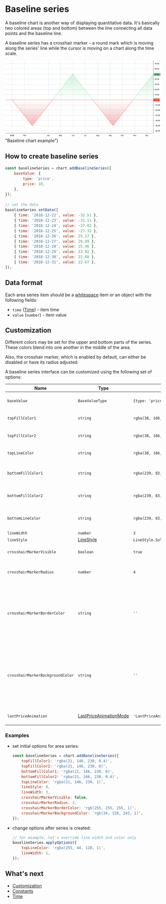 # Baseline series

A baseline chart is another way of displaying quantitative data. It's basically two colored areas (top and bottom) between the line connecting all data points and the baseline line.

A baseline series has a crosshair marker - a round mark which is moving along the series' line while the cursor is moving on a chart along the time scale.

![Baseline chart example](./assets/baseline-series.png)"Baseline chart example")

## How to create baseline series

```js
const baselineSeries = chart.addBaselineSeries({
    baseValue: {
        type: 'price',
        price: 10,
    },
});

// set the data
baselineSeries.setData([
    { time: '2018-12-22', value: -32.51 },
    { time: '2018-12-23', value: -31.11 },
    { time: '2018-12-24', value: -27.02 },
    { time: '2018-12-25', value: -27.32 },
    { time: '2018-12-26', value: 25.17 },
    { time: '2018-12-27', value: 28.89 },
    { time: '2018-12-28', value: 25.46 },
    { time: '2018-12-29', value: 23.92 },
    { time: '2018-12-30', value: 22.68 },
    { time: '2018-12-31', value: 22.67 },
]);
```

## Data format

Each area series item should be a [whitespace](./whitespace-data.md) item or an object with the following fields:

- `time` ([Time](./time.md)) - item time
- `value` (`number`) - item value

## Customization

Different colors may be set for the upper and bottom parts of the series.
These colors blend into one another in the middle of the area.

Also, the crosshair marker, which is enabled by default, can either be disabled or have its radius adjusted.

A baseline series interface can be customized using the following set of options:

|Name|Type|Default|Description|
|-|----|-------|-|
|`baseValue`|`BaseValueType`|`{type: 'price', price: 0}`|Base value of the series|
|`topFillColor1`|`string`|`rgba(38, 166, 154, 0.28)`|The first color of the top area|
|`topFillColor2`|`string`|`rgba(38, 166, 154, 0.05)`|The second color of the top area.|
|`topLineColor`|`string`|`rgba(38, 166, 154, 1)`|The line color of the top area|
|`bottomFillColor1`|`string`|`rgba(239, 83, 80, 0.05)`|The first color of the bottom area|
|`bottomFillColor2`|`string`|`rgba(239, 83, 80, 0.28)`|The second color of the bottom area|
|`bottomLineColor`|`string`|`rgba(239, 83, 80, 1)`|The line color of the bottom area|
|`lineWidth`|`number`|`3`|Line width|
|`lineStyle`|[LineStyle](./constants.md#linestyle)|`LineStyle.Solid`|Line style|
|`crosshairMarkerVisible`|`boolean`|`true`|Show the crosshair marker|
|`crosshairMarkerRadius`|`number`|`4`|Crosshair marker radius in pixels|
|`crosshairMarkerBorderColor`|`string`|`''`|Crosshair marker border color. An empty string falls back to the the color of the series under the crosshair|
|`crosshairMarkerBackgroundColor`|`string`|`''`|The crosshair marker background color. An empty string falls back to the the color of the series under the crosshair|
|`lastPriceAnimation`|[LastPriceAnimationMode](./constants.md#lastpriceanimationmode)|`'LastPriceAnimationMode.Disabled'`|Last price animation mode|

### Examples

- set initial options for area series:

    ```js
    const baselineSeries = chart.addBaselineSeries({
        topFillColor1: 'rgba(21, 146, 230, 0.4)',
        topFillColor2: 'rgba(21, 146, 230, 0)',
        bottomFillColor1: 'rgba(21, 146, 230, 0)',
        bottomFillColor2: 'rgba(21, 146, 230, 0.4)',
        topLineColor: 'rgba(21, 146, 230, 1)',
        lineStyle: 0,
        lineWidth: 3,
        crosshairMarkerVisible: false,
        crosshairMarkerRadius: 3,
        crosshairMarkerBorderColor: 'rgb(255, 255, 255, 1)',
        crosshairMarkerBackgroundColor: 'rgb(34, 150, 243, 1)',
    });
    ```

- change options after series is created:

    ```js
    // for example, let's override line width and color only
    baselineSeries.applyOptions({
        topLineColor: 'rgba(255, 44, 128, 1)',
        lineWidth: 1,
    });
    ```

## What's next

- [Customization](./customization.md)
- [Constants](./constants.md)
- [Time](./time.md)
